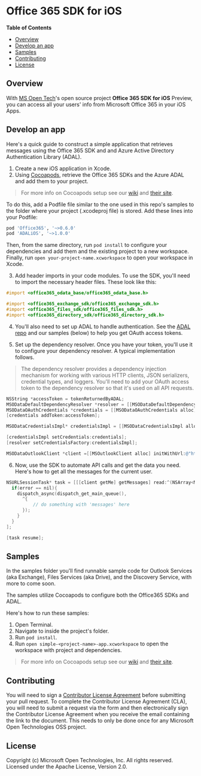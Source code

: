 # Office 365 SDK for iOS

**Table of Contents**

- [Overview](#overview)
- [Develop an app](#develop-an-app)
- [Samples](#samples)
- [Contributing](#contributing)
- [License](#license)

## Overview
With [MS Open Tech](http://msopentech.com)'s open source project **Office 365 SDK for iOS** Preview, you can access all your users' info from Microsoft Office 365 in your iOS Apps. 

## Develop an app
Here's a quick guide to construct a simple application that retrieves messages using the Office 365 SDK and and Azure Active Directory Authentication Library (ADAL).

1. Create a new iOS application in Xcode.
2. Using [Cocoapods](https://cocoapods.org), retrieve the Office 365 SDKs and the Azure ADAL and add them to your project.
  > For more info on Cocoapods setup see our [wiki](https://github.com/OfficeDev/Office-365-SDK-for-iOS/wiki/Cocoapods-Setup) and [their site](http://cocoapods.org).

  To do this, add a Podfile file similar to the one used in this repo's samples to the folder where your project (.xcodeproj file) is stored. Add these lines into your Podfile:
  ```Ruby
  pod 'Office365', '~>0.6.0'
  pod 'ADALiOS', '~>1.0.0'
  ```
  
  Then, from the same directory, run `pod install` to configure your dependencies and add them and the existing project to a new workspace.
  Finally, run `open your-project-name.xcworkspace` to open your workspace in Xcode.

3. Add header imports in your code modules.
  To use the SDK, you'll need to import the necessary header files. These look like this:

  ```Objective-C
  #import <office365_odata_base/office365_odata_base.h>
  
  #import <office365_exchange_sdk/office365_exchange_sdk.h>
  #import <office365_files_sdk/office365_files_sdk.h>
  #import <office365_directory_sdk/office365_directory_sdk.h>
  ```

4. You'll also need to set up ADAL to handle authentication. See the [ADAL repo](https://github.com/AzureAD/azure-activedirectory-library-for-objc) and our samples (below) to help you get OAuth access tokens.

5. Set up the dependency resolver.
  Once you have your token, you'll use it to configure your dependency resolver. A typical implementation follows.

  > The dependency resolver provides a dependency injection mechanism for working with various HTTP clients, JSON serializers, credential types, and loggers. You'll need to add your OAuth access token to the dependency resolver so that it's used on all API requests.

  ```Objective-C
  NSString *accessToken = tokenReturnedByADAL;
  MSODataDefaultDependencyResolver *resolver = [[MSODataDefaultDependencyResolver alloc] init];
  MSODataOAuthCredentials *credentials = [[MSODataOAuthCredentials alloc] init];
  [credentials addToken:accessToken];
  
  MSODataCredentialsImpl* credentialsImpl = [[MSODataCredentialsImpl alloc] init];
  
  [credentialsImpl setCredentials:credentials];
  [resolver setCredentialsFactory:credentialsImpl];
  
  MSODataOutlookClient *client =[[MSOutlookClient alloc] initWithUrl:@"https://outlook.office365.com/api/v1.0"       dependencyResolver:resolver];
  ```

6. Now, use the SDK to automate API calls and get the data you need.
  Here's how to get all the messages for the current user.

  ```Objective-C
  NSURLSessionTask* task = [[[client getMe] getMessages] read:^(NSArray<MSOutlookMessage> *messages, NSError *error) {
    if(error == nil){
      dispatch_async(dispatch_get_main_queue(),
        ^{
            // do something with 'messages' here
        });
      }
    }
  ];
  
  [task resume];
  ```

## Samples
In the samples folder you'll find runnable sample code for Outlook Services (aka Exchange), Files Services (aka Drive), and the Discovery Service, with more to come soon.

The samples utilize Cocoapods to configure both the Office365 SDKs and ADAL.

Here's how to run these samples:

1. Open Terminal.
2. Navigate to inside the project's folder.
3. Run `pod install`.
4. Run `open simple-<project-name>-app.xcworkspace` to open the workspace with project and dependencies.

> For more info on Cocoapods setup see our [wiki](https://github.com/OfficeDev/Office-365-SDK-for-iOS/wiki/Cocoapods-Setup) and [their site](http://cocoapods.org).

## Contributing
You will need to sign a [Contributor License Agreement](https://cla.msopentech.com/) before submitting your pull request. To complete the Contributor License Agreement (CLA), you will need to submit a request via the form and then electronically sign the Contributor License Agreement when you receive the email containing the link to the document. This needs to only be done once for any Microsoft Open Technologies OSS project.

## License
Copyright (c) Microsoft Open Technologies, Inc. All rights reserved. Licensed under the Apache License, Version 2.0.
